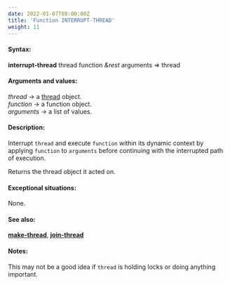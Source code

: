 ```yaml
---
date: 2022-01-07T08:00:00Z
title: 'Function INTERRUPT-THREAD'
weight: 11
---
```


#### Syntax:

**interrupt-thread** thread function *&rest* arguments => thread

#### Arguments and values:

*thread* -> a [thread](../class-thread) object.\
*function* -> a function object.\
*arguments* -> a list of values.

#### Description:

Interrupt `thread` and execute `function` within its dynamic context
by applying `function` to `arguments` before continuing with the
interrupted path of execution.

Returns the thread object it acted on.

#### Exceptional situations:

None.

#### See also:

[**make-thread**](../make-thread), [**join-thread**](../join-thread)

#### Notes:

This may not be a good idea if `thread` is holding locks or doing
anything important.
